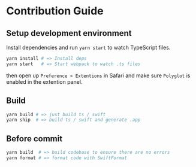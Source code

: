 # Contribution Guide

## Setup development environment

Install dependencies and run `yarn start` to watch TypeScript files.

```bash
yarn install # => Install deps
yarn start   # => Start webpack to watch .ts files
```

then open up `Preference > Extentions` in Safari and make sure `Polyglot` is enabled in the extention panel.

## Build

```bash
yarn build # => just build ts / swift
yarn ship  # => build ts / swift and generate .app
```

## Before commit

```bash
yarn build  # => build codebase to ensure there are no errors
yarn format # => format code with SwiftFormat
```
